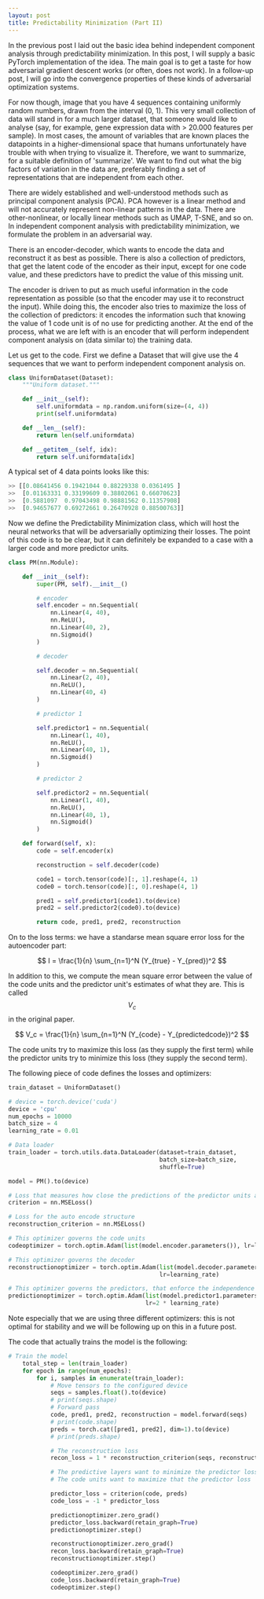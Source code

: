 ```yaml
---
layout: post
title: Predictability Minimization (Part II)
---
```


In the previous post I laid out the basic idea behind independent component analysis through predictability minimization. In this post, I will supply a basic PyTorch implementation of the idea. The main goal is to get a taste for how adversarial gradient descent works (or often, does not work). In a follow-up post, I will go into the convergence properties of these kinds of adversarial optimization systems.

For now though, image that you have 4 sequences containing uniformly random numbers, drawn from the interval (0, 1). This very small collection of data will stand in for a much larger dataset, that someone would like to analyse (say, for example, gene expression data with > 20.000 features per sample). In most cases, the amount of variables that are known places the datapoints in a higher-dimensional space that humans unfortunately have trouble with when trying to visualize it. Therefore, we want to summarize, for a suitable definition of 'summarize'. We want to find out what the big factors of variation in the data are, preferably finding a set of representations that are independent from each other.

There are widely established and well-understood methods such as principal component analysis (PCA). PCA however is a linear method and will not accurately represent non-linear patterns in the data. There are other-nonlinear, or locally linear methods such as UMAP, T-SNE, and so on. In independent component analysis with predictability minimization, we formulate the problem in an adversarial way. 

There is an encoder-decoder, which wants to encode the data and reconstruct it as best as possible. There is also a collection of predictors, that get the latent code of the encoder as their input, except for one code value, and these predictors have to predict the value of this missing unit.

The encoder is driven to put as much useful information in the code representation as possible (so that the encoder may use it to reconstruct the input). While doing this, the encoder also tries to maximize the loss of the collection of predictors: it encodes the information such that knowing the value of 1 code unit is of no use for predicting another. At the end of the process, what we are left with is an encoder that will perform independent component analysis on (data similar to) the training data.

Let us get to the code. First we define a Dataset that will give use the 4 sequences that we want to perform independent component analysis on. 
```python
class UniformDataset(Dataset):
    """Uniform dataset."""

    def __init__(self):
        self.uniformdata = np.random.uniform(size=(4, 4))
        print(self.uniformdata)

    def __len__(self):
        return len(self.uniformdata)

    def __getitem__(self, idx):
        return self.uniformdata[idx]
```

A typical set of 4 data points looks like this:
```python
>> [[0.08641456 0.19421044 0.88229338 0.0361495 ]
>>  [0.01163331 0.33199609 0.38802061 0.66070623]
>>  [0.5881097  0.97043498 0.98881562 0.11357908]
>>  [0.94657677 0.69272661 0.26470928 0.88500763]]
```

Now we define the Predictability Minimization class, which will host the neural networks that will be adversarially optimizing their losses. The point of this code is to be clear, but it can definitely be expanded to a case with a larger code and more predictor units. 

```python
class PM(nn.Module):

    def __init__(self):
        super(PM, self).__init__()

        # encoder
        self.encoder = nn.Sequential(
            nn.Linear(4, 40),
            nn.ReLU(),
            nn.Linear(40, 2),
            nn.Sigmoid()
        )

        # decoder

        self.decoder = nn.Sequential(
            nn.Linear(2, 40),
            nn.ReLU(),
            nn.Linear(40, 4)
        )

        # predictor 1

        self.predictor1 = nn.Sequential(
            nn.Linear(1, 40),
            nn.ReLU(),
            nn.Linear(40, 1),
            nn.Sigmoid()
        )

        # predictor 2

        self.predictor2 = nn.Sequential(
            nn.Linear(1, 40),
            nn.ReLU(),
            nn.Linear(40, 1),
            nn.Sigmoid()
        )

    def forward(self, x):
        code = self.encoder(x)

        reconstruction = self.decoder(code)

        code1 = torch.tensor(code)[:, 1].reshape(4, 1)
        code0 = torch.tensor(code)[:, 0].reshape(4, 1)

        pred1 = self.predictor1(code1).to(device)
        pred2 = self.predictor2(code0).to(device)

        return code, pred1, pred2, reconstruction

```

On to the loss terms: we have a standarse mean square error loss for the autoencoder part:

$$ I = \frac{1}{n} \sum_{n=1}^N (Y_{true} - Y_{pred})^2 $$

In addition to this, we compute the mean square error between the value of the code units and the predictor unit's estimates of what they are. This is called $$V_c$$ in the original paper.

$$ V_c = \frac{1}{n} \sum_{n=1}^N (Y_{code} - Y_{predictedcode})^2 $$

The code units try to maximize this loss (as they supply the first term) while the predictor units try to minimize this loss (they supply the second term).

The following piece of code defines the losses and optimizers:
```python
train_dataset = UniformDataset()

# device = torch.device('cuda')
device = 'cpu'
num_epochs = 10000
batch_size = 4
learning_rate = 0.01

# Data loader
train_loader = torch.utils.data.DataLoader(dataset=train_dataset,
                                           batch_size=batch_size,
                                           shuffle=True)

model = PM().to(device)

# Loss that measures how close the predictions of the predictor units are to the actual code units
criterion = nn.MSELoss()

# Loss for the auto encode structure
reconstruction_criterion = nn.MSELoss()

# This optimizer governs the code units
codeoptimizer = torch.optim.Adam(list(model.encoder.parameters()), lr=learning_rate)

# This optimizer governs the decoder
reconstructionoptimizer = torch.optim.Adam(list(model.decoder.parameters()) + list(model.encoder.parameters()),
                                           lr=learning_rate)

# This optimizer governs the predictors, that enforce the independence of the code units
predictionoptimizer = torch.optim.Adam(list(model.predictor1.parameters()) + list(model.predictor2.parameters()),
                                       lr=2 * learning_rate)
```

Note especially that we are using three different optimizers: this is not optimal for stability and we will be following up on this in a future post.

The code that actually trains the model is the following:
```python
# Train the model
    total_step = len(train_loader)
    for epoch in range(num_epochs):
        for i, samples in enumerate(train_loader):
            # Move tensors to the configured device
            seqs = samples.float().to(device)
            # print(seqs.shape)
            # Forward pass
            code, pred1, pred2, reconstruction = model.forward(seqs)
            # print(code.shape)
            preds = torch.cat([pred1, pred2], dim=1).to(device)
            # print(preds.shape)

            # The reconstruction loss
            recon_loss = 1 * reconstruction_criterion(seqs, reconstruction)

            # The predictive layers want to minimize the predictor loss (predict the code units from each other) while
            # The code units want to maximize that the predictor loss

            predictor_loss = criterion(code, preds)
            code_loss = -1 * predictor_loss

            predictionoptimizer.zero_grad()
            predictor_loss.backward(retain_graph=True)
            predictionoptimizer.step()

            reconstructionoptimizer.zero_grad()
            recon_loss.backward(retain_graph=True)
            reconstructionoptimizer.step()

            codeoptimizer.zero_grad()
            code_loss.backward(retain_graph=True)
            codeoptimizer.step()
```